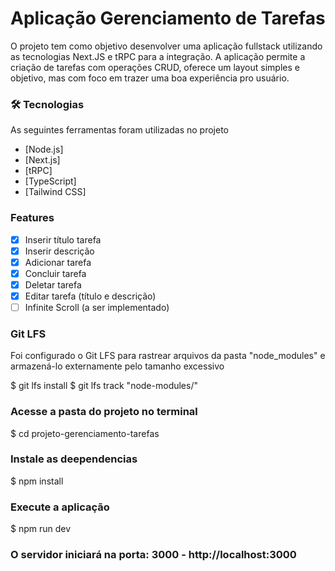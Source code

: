 # Aplicação Gerenciamento de Tarefas

O projeto tem como objetivo desenvolver uma aplicação fullstack utilizando as tecnologias Next.JS e tRPC para a integração. A aplicação permite a criação de tarefas com operações CRUD, oferece um layout simples e objetivo, mas com foco em trazer uma boa experiência pro usuário.

### 🛠 Tecnologias

As seguintes ferramentas foram utilizadas no projeto

- [Node.js]
- [Next.js]
- [tRPC]
- [TypeScript]
- [Tailwind CSS]

### Features

- [x] Inserir título tarefa
- [x] Inserir descrição
- [x] Adicionar tarefa
- [x] Concluir tarefa
- [x] Deletar tarefa
- [x] Editar tarefa (título e descrição)
- [ ] Infinite Scroll (a ser implementado)

### Git LFS
Foi configurado o Git LFS para rastrear arquivos da pasta "node_modules" e armazená-lo externamente pelo tamanho excessivo

$ git lfs install
$ git lfs track "node-modules/"

### Acesse a pasta do projeto no terminal
$ cd projeto-gerenciamento-tarefas

### Instale as deependencias
$ npm install

### Execute a aplicação
$ npm run dev

### O servidor iniciará na porta: 3000 - http://localhost:3000
